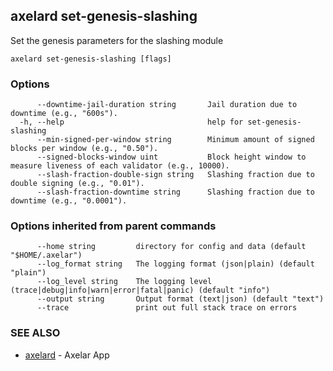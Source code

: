 ## axelard set-genesis-slashing

Set the genesis parameters for the slashing module

```
axelard set-genesis-slashing [flags]
```

### Options

```
      --downtime-jail-duration string       Jail duration due to downtime (e.g., "600s").
  -h, --help                                help for set-genesis-slashing
      --min-signed-per-window string        Minimum amount of signed blocks per window (e.g., "0.50").
      --signed-blocks-window uint           Block height window to measure liveness of each validator (e.g., 10000).
      --slash-fraction-double-sign string   Slashing fraction due to double signing (e.g., "0.01").
      --slash-fraction-downtime string      Slashing fraction due to downtime (e.g., "0.0001").
```

### Options inherited from parent commands

```
      --home string         directory for config and data (default "$HOME/.axelar")
      --log_format string   The logging format (json|plain) (default "plain")
      --log_level string    The logging level (trace|debug|info|warn|error|fatal|panic) (default "info")
      --output string       Output format (text|json) (default "text")
      --trace               print out full stack trace on errors
```

### SEE ALSO

- [axelard](axelard.md)	 - Axelar App
